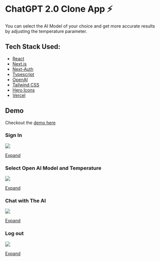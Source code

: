 # ChatGPT 2.0 Clone App ⚡

You can select the AI Model of your choice and get more accurate results by adjusting the temperature parameter.

## Tech Stack Used:

- [React](https://reactjs.org/)
- [Next.js](https://nextjs.org/)
- [Next-Auth](https://next-auth.js.org/)
- [Typescript](https://www.typescriptlang.org/)
- [OpenAI](https://openai.com/)
- [Tailwind CSS](https://tailwindcss.com/docs/guides/nextjs)
- [Hero Icons](https://heroicons.com/)
- [Vercel](https://vercel.com/)

## Demo

Checkout the [demo here](https://chatgpt.valynsilva.com/)

### Sign In

![](/public/gifs/.gif)

[Expand](/public/demos/.mp4)

### Select Open AI Model and Temperature

![](/public/gifs/.gif)

[Expand](/public/demos/.mp4)

### Chat with The AI

![](/public/gifs/.gif)

[Expand](/public/demos/.mp4)

### Log out

![](/public/gifs/.gif)

[Expand](/public/demos/.mp4)
